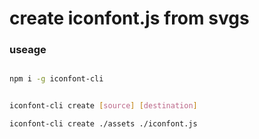 # create iconfont.js from svgs

### useage

```bash

npm i -g iconfont-cli


iconfont-cli create [source] [destination]

iconfont-cli create ./assets ./iconfont.js
